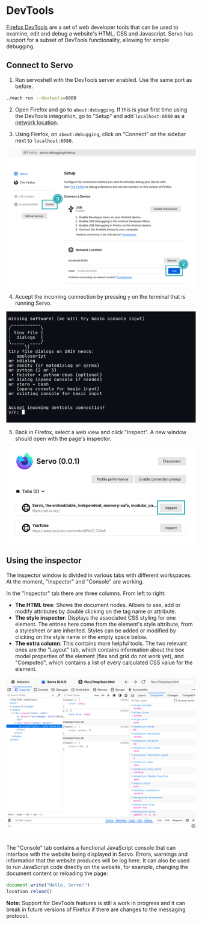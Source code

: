 # DevTools

[Firefox DevTools](https://firefox-source-docs.mozilla.org/devtools-user) are a set of web developer tools that can be used to examine, edit and debug a website's HTML, CSS and Javascript. Servo has support for a subset of DevTools functionality, allowing for simple debugging.

## Connect to Servo

1. Run servoshell with the DevTools server enabled. Use the same port as before.

```sh
./mach run --devtools=6080
```

2. Open Firefox and go to `about:debugging`. If this is your first time using the DevTools integration, go to "Setup" and add `localhost:6080` as a [network location](https://firefox-source-docs.mozilla.org/devtools-user/about_colon_debugging/index.html#connecting-over-the-network).

3. Using Firefox, on `about:debugging`, click on "Connect" on the sidebar next to `localhost:6080`.

![Setting up the port in Firefox](../images/devtools-firefox-setup.png)

4. Accept the incoming connection by pressing `y` on the terminal that is running Servo.

![Accept the connection in the terminal](../images/devtools-accept-connection.png)

5. Back in Firefox, select a web view and click "Inspect". A new window should open with the page's inspector.

![Inspect a tab](../images/devtools-inspect-tab.png)

## Using the inspector

The inspector window is divided in various tabs with different workspaces. At the moment, "Inspector" and "Console" are working.

In the "Inspector" tab there are three columns. From left to right:

- **The HTML tree**: Shows the document nodes. Allows to see, add or modify attributes by double clicking on the tag name or attribute.
- **The style inspector**: Displays the associated CSS styling for one element. The entries here come from the element's style attribute, from a stylesheet or are inherited. Styles can be added or modified by clicking on the style name or the empty space below.
- **The extra column**: This contains more helpful tools. The two relevant ones are the "Layout" tab, which contains information about the box model properties of the element (flex and grid do not work yet), and "Computed", which contains a list of every calculated CSS value for the element.

![Inspector](../images/devtools-inspector.png)

The "Console" tab contains a functional JavaScript console that can interface with the website being displayed in Servo. Errors, warnings and information that the website produces will be log here. It can also be used to run JavaScript code directly on the website, for example, changing the document content or reloading the page:

```js
document.write("Hello, Servo!")
location.reload()
```

<div class="warning">

**Note:** Support for DevTools features is still a work in progress and it can break in future versions of Firefox if there are changes to the messaging protocol.
</div>
